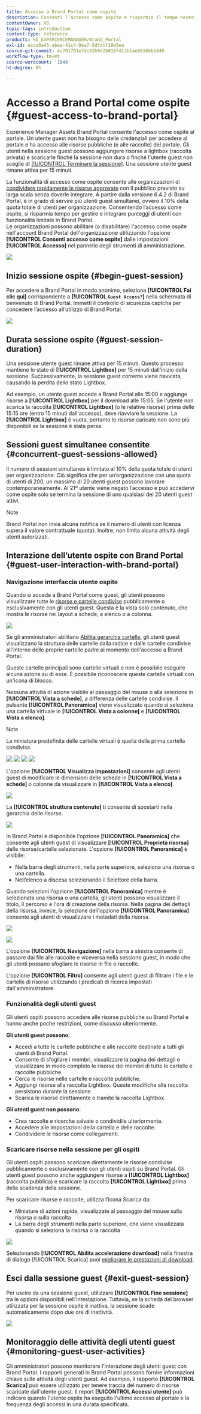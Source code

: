 ```yaml
---
title: Accesso a Brand Portal come ospite
description: Consenti l’accesso come ospite e risparmia il tempo necessario per integrare numerosi utenti senza autenticazione.
contentOwner: VG
topic-tags: introduction
content-type: reference
products: SG_EXPERIENCEMANAGER/Brand_Portal
exl-id: ecce0a45-abae-41c4-9ea7-5dfdcf19e5ea
source-git-commit: 4c701781e7dc62b9d2b018fd13b1ae9616bbb840
workflow-type: tm+mt
source-wordcount: '1048'
ht-degree: 0%

---
```


# Accesso a Brand Portal come ospite {#guest-access-to-brand-portal}

Experience Manager Assets Brand Portal consente l&#39;accesso come ospite al portale. Un utente guest non ha bisogno delle credenziali per accedere al portale e ha accesso alle risorse pubbliche (e alle raccolte) del portale. Gli utenti nella sessione guest possono aggiungere risorse a lightbox (raccolta privata) e scaricarle finché la sessione non dura o finché l&#39;utente guest non sceglie di [[!UICONTROL Terminare la sessione]](#exit-guest-session). Una sessione utente guest rimane attiva per 15 minuti.

La funzionalità di accesso come ospite consente alle organizzazioni di [condividere rapidamente le risorse approvate](../using/brand-portal-sharing-folders.md#how-to-share-folders) con il pubblico previsto su larga scala senza doverle integrare. A partire dalla versione 6.4.2 di Brand Portal, è in grado di servire più utenti guest simultanei, ovvero il 10% della quota totale di utenti per organizzazione. Consentendo l’accesso come ospite, si risparmia tempo per gestire e integrare punteggi di utenti con funzionalità limitate in Brand Portal.\
Le organizzazioni possono abilitare (o disabilitare) l&#39;accesso come ospite nell&#39;account Brand Portal dell&#39;organizzazione utilizzando l&#39;opzione **[!UICONTROL Consenti accesso come ospite]** dalle impostazioni **[!UICONTROL Accesso]** nel pannello degli strumenti di amministrazione.

<!--
Comment Type: annotation
Last Modified By: mgulati
Last Modified Date: 2018-08-17T10:42:59.879-0400
Removed the first para: "AEM Assets Brand Portal allows public users to enter the portal anonymously and have restricted access to the allowed public resources as guests. Organization users with guest role need not seek access and authentication from administrators."
-->

![](assets/enable-guest-access.png)

## Inizio sessione ospite {#begin-guest-session}

Per accedere a Brand Portal in modo anonimo, seleziona **[!UICONTROL Fai clic qui]** corrispondente a **[!UICONTROL `Guest Access?`]** nella schermata di benvenuto di Brand Portal. Immetti il controllo di sicurezza captcha per concedere l’accesso all’utilizzo di Brand Portal.

![](assets/bp-login-screen.png)

## Durata sessione ospite {#guest-session-duration}

Una sessione utente guest rimane attiva per 15 minuti.
Questo processo mantiene lo stato di **[!UICONTROL Lightbox]** per 15 minuti dall&#39;inizio della sessione. Successivamente, la sessione guest corrente viene riavviata, causando la perdita dello stato Lightbox.

Ad esempio, un utente guest accede a Brand Portal alle 15:00 e aggiunge risorse a **[!UICONTROL Lightbox]** per il download alle 15:05. Se l&#39;utente non scarica la raccolta **[!UICONTROL Lightbox]** (o le relative risorse) prima delle 15:15 ore (entro 15 minuti dall&#39;accesso), deve riavviare la sessione. La **[!UICONTROL Lightbox]** è vuota, pertanto le risorse caricate non sono più disponibili se la sessione è stata persa.

## Sessioni guest simultanee consentite {#concurrent-guest-sessions-allowed}

Il numero di sessioni simultanee è limitato al 10% della quota totale di utenti per organizzazione. Ciò significa che per un’organizzazione con una quota di utenti di 200, un massimo di 20 utenti guest possono lavorare contemporaneamente. Al 21º utente viene negato l’accesso e può accedervi come ospite solo se termina la sessione di uno qualsiasi dei 20 utenti guest attivi.

>[!NOTE]
>
>Brand Portal non invia alcuna notifica se il numero di utenti con licenza supera il valore contrattuale (quota). Inoltre, non limita alcuna attività degli utenti autorizzati.

## Interazione dell’utente ospite con Brand Portal {#guest-user-interaction-with-brand-portal}

### Navigazione interfaccia utente ospite

Quando si accede a Brand Portal come guest, gli utenti possono visualizzare tutte le [risorse e cartelle condivise](../using/brand-portal-sharing-folders.md#sharefolders) pubblicamente o esclusivamente con gli utenti guest. Questa è la vista solo contenuto, che mostra le risorse nei layout a schede, a elenco o a colonna.

![](assets/disabled-folder-hierarchy1.png)


Se gli amministratori abilitano [Abilita gerarchia cartelle](../using/brand-portal-general-configuration.md#main-pars-header-1621071021), gli utenti guest visualizzano la struttura delle cartelle dalla radice e dalle cartelle condivise all&#39;interno delle proprie cartelle padre al momento dell&#39;accesso a Brand Portal.

Queste cartelle principali sono cartelle virtuali e non è possibile eseguire alcuna azione su di esse. È possibile riconoscere queste cartelle virtuali con un&#39;icona di blocco.

Nessuna attività di azione visibile al passaggio del mouse o alla selezione in **[!UICONTROL Vista a schede]**, a differenza delle cartelle condivise. Il pulsante **[!UICONTROL Panoramica]** viene visualizzato quando si seleziona una cartella virtuale in **[!UICONTROL Vista a colonne]** e **[!UICONTROL Vista a elenco]**.

>[!NOTE]
>
>La miniatura predefinita delle cartelle virtuali è quella della prima cartella condivisa.

![](assets/enabled-hierarchy1.png) ![](assets/hierarchy1-nonadmin.png) ![](assets/hierarchy-nonadmin.png) ![](assets/hierarchy2-nonadmin.png)

L&#39;opzione **[!UICONTROL Visualizza impostazioni]** consente agli utenti guest di modificare le dimensioni delle schede in **[!UICONTROL Vista a schede]** o colonne da visualizzare in **[!UICONTROL Vista a elenco]**.

![](assets/nav-guest-user.png)

La **[!UICONTROL struttura contenuto]** ti consente di spostarti nella gerarchia delle risorse.

![](assets/guest-login-ui.png)

In Brand Portal è disponibile l&#39;opzione **[!UICONTROL Panoramica]** che consente agli utenti guest di visualizzare **[!UICONTROL Proprietà risorsa]** delle risorse/cartelle selezionate. L&#39;opzione **[!UICONTROL Panoramica]** è visibile:

* Nella barra degli strumenti, nella parte superiore, seleziona una risorsa o una cartella.
* Nell’elenco a discesa selezionando il Selettore della barra.

Quando selezioni l&#39;opzione **[!UICONTROL Panoramica]** mentre è selezionata una risorsa o una cartella, gli utenti possono visualizzare il titolo, il percorso e l&#39;ora di creazione della risorsa. Nella pagina dei dettagli della risorsa, invece, la selezione dell&#39;opzione **[!UICONTROL Panoramica]** consente agli utenti di visualizzare i metadati della risorsa.

![](assets/overview-option-1.png)

![](assets/overview-rail-selector-1.png)

L&#39;opzione **[!UICONTROL Navigazione]** nella barra a sinistra consente di passare dai file alle raccolte e viceversa nella sessione guest, in modo che gli utenti possano sfogliare le risorse in file o raccolte.

L&#39;opzione **[!UICONTROL Filtro]** consente agli utenti guest di filtrare i file e le cartelle di risorse utilizzando i predicati di ricerca impostati dall&#39;amministratore.

### Funzionalità degli utenti guest

Gli utenti ospiti possono accedere alle risorse pubbliche su Brand Portal e hanno anche poche restrizioni, come discusso ulteriormente.

**Gli utenti guest possono**:

* Accedi a tutte le cartelle pubbliche e alle raccolte destinate a tutti gli utenti di Brand Portal.
* Consente di sfogliare i membri, visualizzare la pagina dei dettagli e visualizzare in modo completo le risorse dei membri di tutte le cartelle e raccolte pubbliche.
* Cerca le risorse nelle cartelle e raccolte pubbliche.
* Aggiungi risorse alla raccolta Lightbox. Queste modifiche alla raccolta persistono durante la sessione.
* Scarica le risorse direttamente o tramite la raccolta Lightbox.

**Gli utenti guest non possono**:

* Crea raccolte e ricerche salvate o condividile ulteriormente.
* Accedere alle impostazioni della cartella e delle raccolte.
* Condividere le risorse come collegamenti.

### Scaricare risorse nella sessione per gli ospiti

Gli utenti ospiti possono scaricare direttamente le risorse condivise pubblicamente o esclusivamente con gli utenti ospiti su Brand Portal. Gli utenti guest possono anche aggiungere risorse a **[!UICONTROL Lightbox]** (raccolta pubblica) e scaricare la raccolta **[!UICONTROL Lightbox]** prima della scadenza della sessione.

Per scaricare risorse e raccolte, utilizza l’icona Scarica da:

* Miniature di azioni rapide, visualizzate al passaggio del mouse sulla risorsa o sulla raccolta
* La barra degli strumenti nella parte superiore, che viene visualizzata quando si seleziona la risorsa o la raccolta

![](assets/download-on-guest.png)

Selezionando **[!UICONTROL Abilita accelerazione download]** nella finestra di dialogo [!UICONTROL Scarica] puoi [migliorare le prestazioni di download](../using/accelerated-download.md).

## Esci dalla sessione guest {#exit-guest-session}

Per uscire da una sessione guest, utilizzare **[!UICONTROL Fine sessione]** tra le opzioni disponibili nell&#39;intestazione. Tuttavia, se la scheda del browser utilizzata per la sessione ospite è inattiva, la sessione scade automaticamente dopo due ore di inattività.

![](assets/end-guest-session.png)

## Monitoraggio delle attività degli utenti guest {#monitoring-guest-user-activities}

Gli amministratori possono monitorare l’interazione degli utenti guest con Brand Portal. I rapporti generati in Brand Portal possono fornire informazioni chiave sulle attività degli utenti guest. Ad esempio, il rapporto **[!UICONTROL Scarica]** può essere utilizzato per tenere traccia del numero di risorse scaricate dall&#39;utente guest. Il report **[!UICONTROL Accessi utente]** può indicare quando l&#39;utente ospite ha eseguito l&#39;ultimo accesso al portale e la frequenza degli accessi in una durata specificata.

